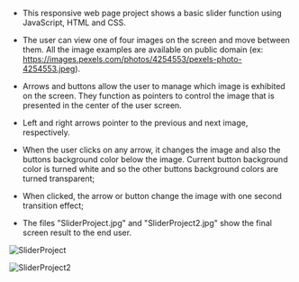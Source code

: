 - This responsive web page project shows a basic slider function using JavaScript, HTML and CSS.

- The user can view one of four images on the screen and move between them. All the image examples are available on public domain (ex: https://images.pexels.com/photos/4254553/pexels-photo-4254553.jpeg).

- Arrows and buttons allow the user to manage which image is exhibited on the screen. They function as pointers to control the image that is presented in the center of the user screen.

- Left and right arrows pointer to the previous and next image, respectively.

- When the user clicks on any arrow, it changes the image and also the buttons background color below the image. Current button background color is turned white and so the other buttons background colors are turned transparent;

- When clicked, the arrow or button change the image with one second transition effect;

- The files "SliderProject.jpg" and "SliderProject2.jpg" show the final screen result to the end user.

![SliderProject](https://github.com/user-attachments/assets/00670a57-fa15-4c09-98d4-c6588ddea714)

![SliderProject2](https://github.com/user-attachments/assets/5ca87559-733a-45a1-921d-d5c2bc30e165)
